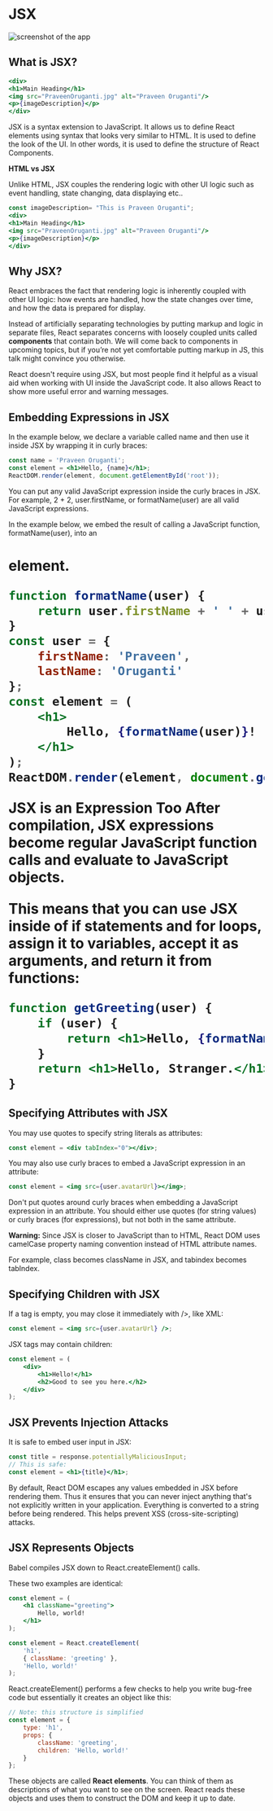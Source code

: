 # JSX

![screenshot of the app](https://raw.githubusercontent.com/praveenorugantitech/praveenorugantitech-express-js/master/tech.PNG)


## What is JSX?

```jsx
<div>
<h1>Main Heading</h1>
<img src="PraveenOruganti.jpg" alt="Praveen Oruganti"/>
<p>{imageDescription}</p>
</div>

```
JSX is a syntax extension to JavaScript. It allows us to define React elements using syntax that looks very similar to HTML. It is used to define the look of the UI. In other words, it is used to define the structure of React Components.

**HTML vs JSX**

Unlike HTML, JSX couples the rendering logic with other UI logic such as event handling, state changing, data displaying etc..

```jsx
const imageDescription= "This is Praveen Oruganti";
<div>
<h1>Main Heading</h1>
<img src="PraveenOruganti.jpg" alt="Praveen Oruganti"/>
<p>{imageDescription}</p>
</div>

```
## Why JSX?

React embraces the fact that rendering logic is inherently coupled with other UI logic: how events are handled, how the state changes over time, and how the data is prepared for display.

Instead of artificially separating technologies by putting markup and logic in separate files, React separates concerns with loosely coupled units called **components** that contain both. We will come back to components in upcoming topics, but if you’re not yet comfortable putting markup in JS, this talk might convince you otherwise.

React doesn't require using JSX, but most people find it helpful as a visual aid when working with UI inside the JavaScript code. It also allows React to show more useful error and warning messages.

## Embedding Expressions in JSX
In the example below, we declare a variable called name and then use it inside JSX by wrapping it in curly braces:

```jsx
const name = 'Praveen Oruganti';
const element = <h1>Hello, {name}</h1>;
ReactDOM.render(element, document.getElementById('root'));
```
You can put any valid JavaScript expression inside the curly braces in JSX. For example, 2 + 2, user.firstName, or formatName(user) are all valid JavaScript expressions.

In the example below, we embed the result of calling a JavaScript function, formatName(user), into an <h1> element.

```jsx
function formatName(user) {
    return user.firstName + ' ' + user.lastName;
}
const user = {
    firstName: 'Praveen',
    lastName: 'Oruganti'
};
const element = (
    <h1>
        Hello, {formatName(user)}!
    </h1>
);
ReactDOM.render(element, document.getElementById('root'));

```

**JSX is an Expression Too**
After compilation, JSX expressions become regular JavaScript function calls and evaluate to JavaScript objects.

This means that you can use JSX inside of if statements and for loops, assign it to variables, accept it as arguments, and return it from functions:

```jsx
function getGreeting(user) {
    if (user) {
        return <h1>Hello, {formatName(user)}!</h1>;
    }
    return <h1>Hello, Stranger.</h1>;
}
```

## Specifying Attributes with JSX
You may use quotes to specify string literals as attributes:
```jsx
const element = <div tabIndex="0"></div>;
```

You may also use curly braces to embed a JavaScript expression in an attribute:

```jsx
const element = <img src={user.avatarUrl}></img>;
```
Don't put quotes around curly braces when embedding a JavaScript expression in an attribute. You should either use quotes (for string values) or curly braces (for expressions), but not both in the same attribute.

**Warning:**
Since JSX is closer to JavaScript than to HTML, React DOM uses camelCase property naming convention instead of HTML attribute names.

For example, class becomes className in JSX, and tabindex becomes tabIndex.

## Specifying Children with JSX
If a tag is empty, you may close it immediately with />, like XML:

```jsx
const element = <img src={user.avatarUrl} />;
```
JSX tags may contain children:
```jsx
const element = (
    <div>
        <h1>Hello!</h1>
        <h2>Good to see you here.</h2>
    </div>
);
```
## JSX Prevents Injection Attacks
It is safe to embed user input in JSX:
```jsx
const title = response.potentiallyMaliciousInput;
// This is safe:
const element = <h1>{title}</h1>;
```
By default, React DOM escapes any values embedded in JSX before rendering them. Thus it ensures that you can never inject anything that's not explicitly written in your application. Everything is converted to a string before being rendered. This helps prevent XSS (cross-site-scripting) attacks.

## JSX Represents Objects
Babel compiles JSX down to React.createElement() calls.

These two examples are identical:

```jsx
const element = (
    <h1 className="greeting">
        Hello, world!
    </h1>
);
```

```jsx
const element = React.createElement(
    'h1',
    { className: 'greeting' },
    'Hello, world!'
);
```
React.createElement() performs a few checks to help you write bug-free code but essentially it creates an object like this:

```jsx
// Note: this structure is simplified
const element = {
    type: 'h1',
    props: {
        className: 'greeting',
        children: 'Hello, world!'
    }
};
```
These objects are called **React elements**. You can think of them as descriptions of what you want to see on the screen. React reads these objects and uses them to construct the DOM and keep it up to date.





